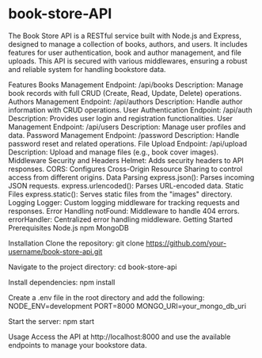 # book-store-API
The Book Store API is a RESTful service built with Node.js and Express, designed to manage a collection of books, authors, and users. It includes features for user authentication, book and author management, and file uploads. This API is secured with various middlewares, ensuring a robust and reliable system for handling bookstore data.

Features
Books Management
Endpoint: /api/books
Description: Manage book records with full CRUD (Create, Read, Update, Delete) operations.
Authors Management
Endpoint: /api/authors
Description: Handle author information with CRUD operations.
User Authentication
Endpoint: /api/auth
Description: Provides user login and registration functionalities.
User Management
Endpoint: /api/users
Description: Manage user profiles and data.
Password Management
Endpoint: /password
Description: Handle password reset and related operations.
File Upload
Endpoint: /api/upload
Description: Upload and manage files (e.g., book cover images).
Middleware
Security and Headers
Helmet: Adds security headers to API responses.
CORS: Configures Cross-Origin Resource Sharing to control access from different origins.
Data Parsing
express.json(): Parses incoming JSON requests.
express.urlencoded(): Parses URL-encoded data.
Static Files
express.static(): Serves static files from the "images" directory.
Logging
Logger: Custom logging middleware for tracking requests and responses.
Error Handling
notFound: Middleware to handle 404 errors.
errorHandler: Centralized error handling middleware.
Getting Started
Prerequisites
Node.js
npm
MongoDB

Installation
Clone the repository: git clone https://github.com/your-username/book-store-api.git

Navigate to the project directory: cd book-store-api

Install dependencies: npm install

Create a .env file in the root directory and add the following:
NODE_ENV=development
PORT=8000
MONGO_URI=your_mongo_db_uri

Start the server: npm start

Usage
Access the API at http://localhost:8000 and use the available endpoints to manage your bookstore data.
